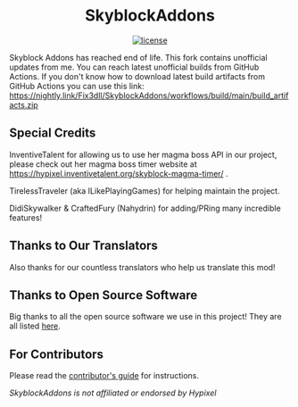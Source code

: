 <!--suppress HtmlDeprecatedAttribute -->
<h1 align="center">SkyblockAddons</h1>

<p align="center">
  <a href="https://github.com/Fix3dll/SkyblockAddons/blob/unofficial-update/LICENSE" target="_blank">
    <img alt="license" src="https://img.shields.io/badge/License-MIT-56bcd3" />
  </a>
</p>

Skyblock Addons has reached end of life. This fork contains unofficial updates from me. You can reach latest unofficial builds from GitHub Actions. If you don't know how to download latest build artifacts from GitHub Actions you can use this link: https://nightly.link/Fix3dll/SkyblockAddons/workflows/build/main/build_artifacts.zip

Special Credits
-----
InventiveTalent for allowing us to use her magma boss API in our project, please check out her magma boss timer website at https://hypixel.inventivetalent.org/skyblock-magma-timer/ .

TirelessTraveler (aka ILikePlayingGames) for helping maintain the project.

DidiSkywalker & CraftedFury (Nahydrin) for adding/PRing many incredible features!

Thanks to Our Translators
------
Also thanks for our countless translators who help us translate this mod!

Thanks to Open Source Software
------
Big thanks to all the open source software we use in this project! They are all listed [here](/.github/docs/OPEN_SOURCE_SOFTWARE.md).

For Contributors
------
Please read the [contributor's guide](/.github/docs/CONTRIBUTING.md) for instructions.

*SkyblockAddons is not affiliated or endorsed by Hypixel*
